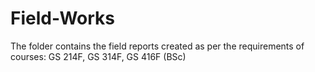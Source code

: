 # Field-Works
The folder contains the field reports created as per the requirements of courses: GS 214F, GS 314F, GS 416F (BSc)
